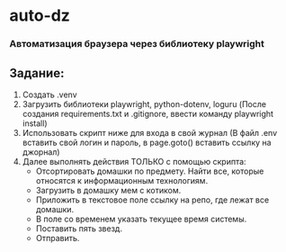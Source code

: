 # auto-dz
### Автоматизация браузера через библиотеку playwright

## Задание:
1. Создать .venv
2. Загрузить библиотеки playwright, python-dotenv, loguru
    (После создания requirements.txt и .gitignore, ввести команду playwright install)
3. Использовать скрипт ниже для входа в свой журнал (В файл .env вставить свой логин и пароль, в page.goto() вставить ссылку на джорнал)
4. Далее выполнять действия ТОЛЬКО с помощью скрипта:
    - Отсортировать домашки по предмету. Найти все, которые относятся к информационным технологиям.
    - Загрузить в домашку мем с котиком.
    - Приложить в текстовое поле ссылку на репо, где лежат все домашки.
    - В поле со временем указать текущее время системы.
    - Поставить пять звезд.
    - Отправить.
